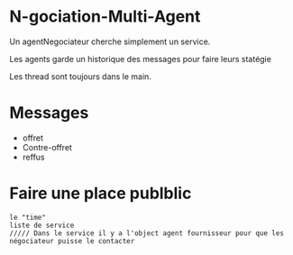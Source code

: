 # N-gociation-Multi-Agent

Un agentNegociateur cherche simplement un service.

Les agents garde un historique des messages pour faire leurs statégie


Les thread sont toujours dans le main.

# Messages

- offret
- Contre-offret
- reffus

# Faire une place publblic

    le "time"
    liste de service
    ///// Dans le service il y a l'object agent fournisseur pour que les négociateur puisse le contacter
